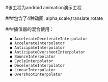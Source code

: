 #该工程为android animation演示工程


###包含了4种动画:
    alpha,scale,translate,rotate

###插值器的混合使用：
```
  ● AccelerateDecelerateInterpolator
  ● AccelerateInterpolator
  ● AnticipateInterpolator
  ● AnticipateOvershootInterpolator
  ● BounceInterpolator
  ● CycleInterpolator
  ● DecelerateInterpolator
  ● LinearInterpolator
  ● OvershootInterpolator
 ```